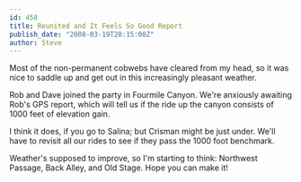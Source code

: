 ```yaml
---
id: 458
title: Reunited and It Feels So Good Report
publish_date: "2008-03-19T20:15:00Z"
author: Steve
---
```

Most of the non-permanent cobwebs have cleared from my head, so it was nice to saddle up and get out in this increasingly pleasant weather.

Rob and Dave joined the party in Fourmile Canyon. We're anxiously awaiting Rob's GPS report, which will tell us if the ride up the canyon consists of 1000 feet of elevation gain.

I think it does, if you go to Salina; but Crisman might be just under. We'll have to revisit all our rides to see if they pass the 1000 foot benchmark.

Weather's supposed to improve, so I'm starting to think: Northwest Passage, Back Alley, and Old Stage. Hope you can make it!
